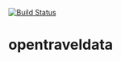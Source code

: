 [![Build Status](https://travis-ci.org/opentraveldata/opentraveldata.svg?branch=master)](https://travis-ci.org/opentraveldata/opentraveldata)

opentraveldata
==============
